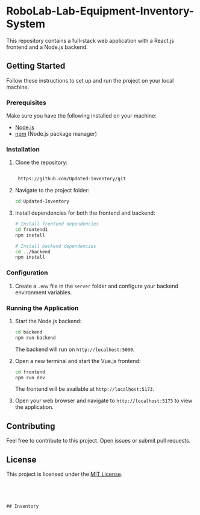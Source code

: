 # RoboLab-Lab-Equipment-Inventory-System


This repository contains a full-stack web application with a React.js frontend and a Node.js backend.

## Getting Started

Follow these instructions to set up and run the project on your local machine.

### Prerequisites

Make sure you have the following installed on your machine:

- [Node.js](https://nodejs.org/)
- [npm](https://www.npmjs.com/) (Node.js package manager)

### Installation

1. Clone the repository:

   ```bash
   
    https://github.com/Updated-Inventory/git   
      ```

2. Navigate to the project folder:

   ```bash
   cd Updated-Inventory
   ```

3. Install dependencies for both the frontend and backend:

   ```bash
   # Install frontend dependencies
   cd frontend1
   npm install

   # Install backend dependencies
   cd ../backend
   npm install
   ```

### Configuration

1. Create a `.env` file in the `server` folder and configure your backend environment variables. 

### Running the Application

1. Start the Node.js backend:

   ```bash
   cd backend
   npm run backend
   ```

   The backend will run on `http://localhost:5000`.

2. Open a new terminal and start the Vue.js frontend:

   ```bash
   cd frontend
   npm run dev
   ```

   The frontend will be available at `http://localhost:5173`.

3. Open your web browser and navigate to `http://localhost:5173` to view the application.


## Contributing

Feel free to contribute to this project. Open issues or submit pull requests.

## License

This project is licensed under the [MIT License](LICENSE).
```




## Inventory

